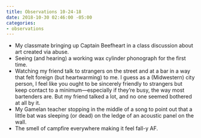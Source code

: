 ```yaml
---
title: Observations 10-24-18
date: 2018-10-30 02:46:00 -05:00
categories:
- observations
---
```


- My classmate bringing up Captain Beefheart in a class discussion about art created via abuse.
- Seeing (and hearing) a working wax cylinder phonograph for the first time.
- Watching my friend talk to strangers on the street and at a bar in a way that felt foreign (but heartwarming) to me. I guess as a (Midwestern) city person, I feel like you ought to be sincerely friendly to strangers but keep contact to a minimum—especially if they’re busy, the way most bartenders are. But my friend talked a lot, and no one seemed bothered at all by it.
- My Gamelan teacher stopping in the middle of a song to point out that a little bat was sleeping (or dead) on the ledge of an acoustic panel on the wall.
- The smell of campfire everywhere making it feel fall-y AF.